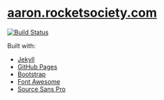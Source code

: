 [aaron.rocketsociety.com](http://aaron.rocketsociety.com/)
======================

[![Build Status](https://travis-ci.org/aaron-nunley/aaron-nunley.github.io.svg?branch=master)](https://travis-ci.org/aaron-nunley/aaron-nunley.github.io)
 
Built with:
 
* [Jekyll](http://jekyllrb.com/)
* [GitHub Pages](https://pages.github.com/)
* [Bootstrap](http://getbootstrap.com/)
* [Font Awesome](http://fontawesome.io/)
* [Source Sans Pro](https://www.google.com/fonts#UsePlace:use/Collection:Source+Sans+Pro)